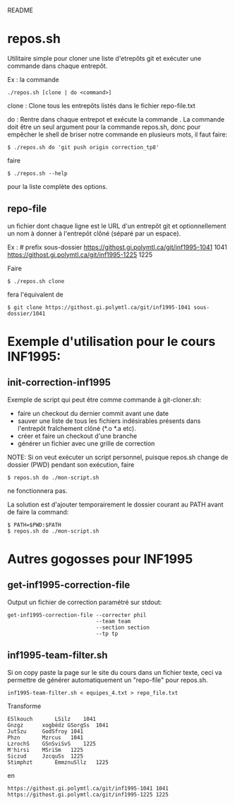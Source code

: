 README

repos.sh
========

Utilitaire simple pour cloner une liste d'etrepôts git et exécuter une commande dans chaque entrepôt.

Ex : la commande

	./repos.sh [clone | do <command>]

clone : Clone tous les entrepôts listés dans le fichier repo-file.txt

do : Rentre dans chaque entrepot et exécute la commande <command>.  La commande
doit être un seul argument pour la commande repos.sh, donc pour empêcher le
shell de briser notre commande en plusieurs mots, il faut faire:

	$ ./repos.sh do 'git push origin correction_tp8'

faire

	$ ./repos.sh --help

pour la liste complète des options.

repo-file
---------

un fichier dont chaque ligne est le URL d'un entrepôt git et optionnellement un nom à donner à l'entrepôt clôné (séparé par un espace).

Ex :
	# prefix sous-dossier
	https://githost.gi.polymtl.ca/git/inf1995-1041 1041
	https://githost.gi.polymtl.ca/git/inf1995-1225 1225

Faire

	$ ./repos.sh clone

fera l'équivalent de

	$ git clone https://githost.gi.polymtl.ca/git/inf1995-1041 sous-dossier/1041

Exemple d'utilisation pour le cours INF1995:
============================================

init-correction-inf1995
-----------------------

Exemple de script qui peut être comme commande à git-cloner.sh:
- faire un checkout du dernier commit avant une date
- sauver une liste de tous les fichiers indésirables présents dans l'entrepôt fraîchement clôné (*.o *.a etc).
- créer et faire un checkout d'une branche
- générer un fichier avec une grille de correction

NOTE: Si on veut exécuter un script personnel, puisque repos.sh change de
dossier (PWD) pendant son exécution, faire 

	$ repos.sh do ./mon-script.sh

ne fonctionnera pas.

La solution est d'ajouter temporairement le dossier courant au PATH avant de
faire la command:

	$ PATH=$PWD:$PATH
	$ repos.sh do ./mon-script.sh

Autres gogosses pour INF1995
============================

get-inf1995-correction-file
---------------------------

Output un fichier de correction paramétré sur stdout:

    get-inf1995-correction-file --correcter phil 
	                            --team team 
	                            --section section 
	                            --tp tp

inf1995-team-filter.sh
----------------------

Si on copy paste la page sur le site du cours dans un fichier texte,
ceci va permettre de générer automatiquement un "repo-file" pour repos.sh.

	inf1995-team-filter.sh < equipes_4.txt > repo_file.txt

Transforme

	ESlkouch	   LSilz	1041
	Gnzgz	   xogbédz GSorgSs	1041
	JutSzu	   GodSfroy	1041
	Phzn	   Mzrcus	1041
	LzrochS	   GSnSviSvS	1225
	M'hirsi	   MSriSm	1225
	Siczud	   JzcquSs	1225
	Stimphzt	   EmmznuSllz	1225

en
	
	https://githost.gi.polymtl.ca/git/inf1995-1041 1041
	https://githost.gi.polymtl.ca/git/inf1995-1225 1225
